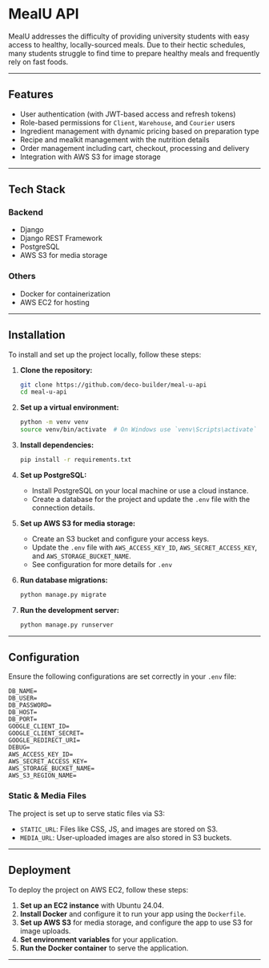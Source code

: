 # MealU API

MealU addresses the difficulty of providing university students with easy access to healthy, locally-sourced meals. Due to their hectic schedules, many students struggle to find time to prepare healthy meals and frequently rely on fast foods.

---

## Features

- User authentication (with JWT-based access and refresh tokens)
- Role-based permissions for `Client`, `Warehouse`, and `Courier` users
- Ingredient management with dynamic pricing based on preparation type
- Recipe and mealkit management with the nutrition details
- Order management including cart, checkout, processing and delivery
- Integration with AWS S3 for image storage

---

## Tech Stack

### Backend

- Django
- Django REST Framework
- PostgreSQL
- AWS S3 for media storage

### Others

- Docker for containerization
- AWS EC2 for hosting

---

## Installation

To install and set up the project locally, follow these steps:

1. **Clone the repository:**
    
    ```bash
    git clone https://github.com/deco-builder/meal-u-api
    cd meal-u-api
    ```
    
2. **Set up a virtual environment:**
    
    ```bash
    python -m venv venv
    source venv/bin/activate  # On Windows use `venv\Scripts\activate`
    ```
    
3. **Install dependencies:**
    
    ```bash
    pip install -r requirements.txt
    ```
    
4. **Set up PostgreSQL:**
    - Install PostgreSQL on your local machine or use a cloud instance.
    - Create a database for the project and update the `.env` file with the connection details.
5. **Set up AWS S3 for media storage:**
    - Create an S3 bucket and configure your access keys.
    - Update the `.env` file with `AWS_ACCESS_KEY_ID`, `AWS_SECRET_ACCESS_KEY`, and `AWS_STORAGE_BUCKET_NAME`.
    - See configuration for more details for `.env`
6. **Run database migrations:**
    
    ```bash
    python manage.py migrate
    ```
    
7. **Run the development server:**
    
    ```bash
    python manage.py runserver
    ```
    

---

## Configuration

Ensure the following configurations are set correctly in your `.env` file:

```
DB_NAME=
DB_USER=
DB_PASSWORD=
DB_HOST=
DB_PORT=
GOOGLE_CLIENT_ID=
GOOGLE_CLIENT_SECRET=
GOOGLE_REDIRECT_URI=
DEBUG=
AWS_ACCESS_KEY_ID=
AWS_SECRET_ACCESS_KEY=
AWS_STORAGE_BUCKET_NAME=
AWS_S3_REGION_NAME=
```

### Static & Media Files

The project is set up to serve static files via S3:

- `STATIC_URL`: Files like CSS, JS, and images are stored on S3.
- `MEDIA_URL`: User-uploaded images are also stored in S3 buckets.

---

## Deployment

To deploy the project on AWS EC2, follow these steps:

1. **Set up an EC2 instance** with Ubuntu 24.04.
2. **Install Docker** and configure it to run your app using the `Dockerfile`.
3. **Set up AWS S3** for media storage, and configure the app to use S3 for image uploads.
4. **Set environment variables** for your application.
5. **Run the Docker container** to serve the application.

---
